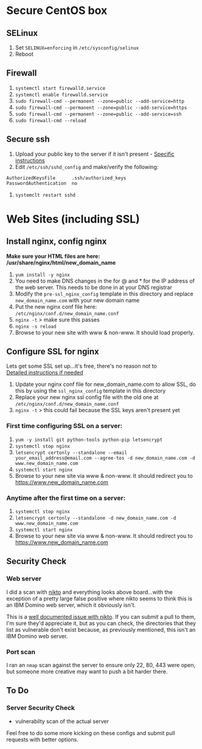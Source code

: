 # Secure CentOS box

## SELinux

1. Set `SELINUX=enforcing` in `/etc/sysconfig/selinux`
1. Reboot

## Firewall

1. `systemctl start firewalld.service`
1. `systemctl enable firewalld.service`
1. `sudo firewall-cmd --permanent --zone=public --add-service=http`
1. `sudo firewall-cmd --permanent --zone=public --add-service=https`
1. `sudo firewall-cmd --permanent --zone=public --add-service=ssh`
1. `sudo firewall-cmd --reload`

## Secure ssh

1. Upload your public key to the server if it isn't present - [Specific instructions](https://www.digitalocean.com/community/tutorials/how-to-configure-ssh-key-based-authentication-on-a-linux-server)
1. Edit `/etc/ssh/sshd_config` and make/verify the following:
```
AuthorizedKeysFile      .ssh/authorized_keys
PasswordAuthentication	no
```
1. `systemclt restart sshd`

# Web Sites (including SSL)

## Install nginx, config nginx

**Make sure your HTML files are here: /usr/share/nginx/html/new_domain_name**

1. `yum install -y nginx`
1. You need to make DNS changes in the for @ and * for the IP address of the web server. This needs to be done in at your DNS registrar
1. Modify the `pre-ssl_nginx_config` template in this directory and replace `new_domain_name.com` with your new domain name
1. Put the new nginx conf file here: `/etc/nginx/conf.d/new_domain_name.conf`
1. `nginx -t` > make sure this passes
1. `nginx -s reload`
1. Browse to your new site with www & non-www. It should load properly.

## Configure SSL for nginx

Lets get some SSL set up...it's free, there's no reason not to  
[Detailed instructions if needed](http://mangolassi.it/topic/7127/setting-up-letsencrypt-on-a-centos-7-nginx-proxy)

1. Update your nginx conf file for new_domain_name.com to allow SSL, do this by using the `ssl_nginx_config` template in this directory
1. Replace your new nginx ssl config file with the old one at `/etc/nginx/conf.d/new_domain_name.conf`
1. `nginx -t` > this could fail because the SSL keys aren't present yet

### First time configuring SSL on a server: 

1. `yum -y install git python-tools python-pip letsencrypt`
1. `systemctl stop nginx`
1. `letsencrypt certonly --standalone --email your_email_address@email.com --agree-tos -d new_domain_name.com -d www.new_domain_name.com`
1. `systemctl start nginx`
1. Browse to your new site via www & non-www. It should redirect you to https://www.new_domain_name.com

### Anytime after the first time on a server: 

1. `systemctl stop nginx`
1. `letsencrypt certonly --standalone -d new_domain_name.com -d www.new_domain_name.com`
1. `systemctl start nginx`
1. Browse to your new site via www & non-www. It should redirect you to https://www.new_domain_name.com

## Security Check

### Web server

I did a scan with [nikto](https://cirt.net/Nikto2) and everything looks above board...with the exception of a pretty large false positive where nikto seems to think this is an IBM Domino web server, which it obviously isn't. 

This is a [well documented issue with nikto](https://github.com/sullo/nikto/issues?utf8=%E2%9C%93&q=domino). If you can submit a pull to them, I'm sure they'd appreciate it, but as you can check, the directories that they list as vulnerable don't exist because, as previously mentioned, this isn't an IBM Domino web server.

### Port scan

I ran an `nmap` scan against the server to ensure only 22, 80, 443 were open, but someone more creative may want to push a bit harder there.

## To Do

### Server Security Check

* vulnerabilty scan of the actual server

Feel free to do some more kicking on these configs and submit pull requests with better options.
